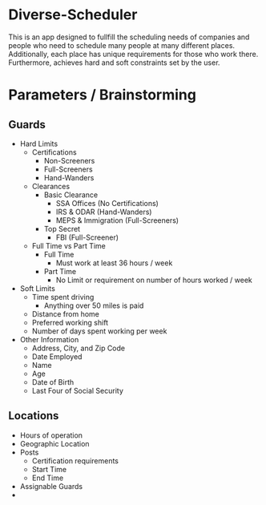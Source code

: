 # Diverse-Scheduler
This is an app designed to fullfill the scheduling needs of companies and people who need to schedule many people at many different places. Additionally, each place has unique requirements for those who work there. Furthermore, achieves hard and soft constraints set by the user.

# Parameters / Brainstorming

## Guards
+ Hard Limits
  + Certifications
    + Non-Screeners
    + Full-Screeners
    + Hand-Wanders
  + Clearances
    + Basic Clearance
      + SSA Offices (No Certifications)
      + IRS & ODAR (Hand-Wanders)
      + MEPS & Immigration (Full-Screeners)
    + Top Secret
      + FBI (Full-Screener)
  + Full Time vs Part Time
    + Full Time
      + Must work at least 36 hours / week
    + Part Time
      + No Limit or requirement on number of hours worked / week
+ Soft Limits
  + Time spent driving
    + Anything over 50 miles is paid
  + Distance from home
  + Preferred working shift
  + Number of days spent working per week
+ Other Information
  + Address, City, and Zip Code
  + Date Employed
  + Name
  + Age
  + Date of Birth
  + Last Four of Social Security

## Locations
+ Hours of operation
+ Geographic Location
+ Posts
  + Certification requirements
  + Start Time
  + End Time
+ Assignable Guards
+ 
